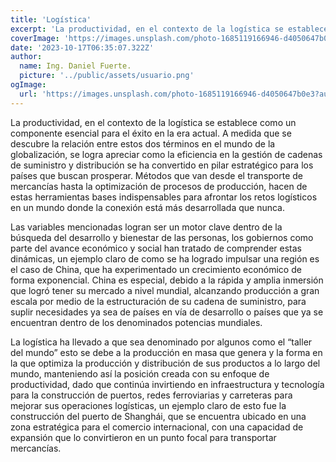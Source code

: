 ```yaml
---
title: 'Logística'
excerpt: 'La productividad, en el contexto de la logística se establece como un componente esencial para el éxito en la era actual. A medida que se descubre la relación entre estos dos términos en el mundo de la globalización, se logra apreciar como la eficiencia en la gestión de cadenas de suministro...'
coverImage: 'https://images.unsplash.com/photo-1685119166946-d4050647b0e3?auto=format&fit=crop&q=60&ixlib=rb-4.0.3&ixid=M3wxMjA3fDB8MHxwaG90by1yZWxhdGVkfDIwfHx8ZW58MHx8fHx8&w=500'
date: '2023-10-17T06:35:07.322Z'
author:
  name: Ing. Daniel Fuerte.
  picture: '../public/assets/usuario.png'
ogImage:
  url: 'https://images.unsplash.com/photo-1685119166946-d4050647b0e3?auto=format&fit=crop&q=60&ixlib=rb-4.0.3&ixid=M3wxMjA3fDB8MHxwaG90by1yZWxhdGVkfDIwfHx8ZW58MHx8fHx8&w=500'
---
```


La productividad, en el contexto de la logística se establece como un componente esencial para el éxito en la era actual. A medida que se descubre la relación entre estos dos términos en el mundo de la globalización, se logra apreciar como la eficiencia en la gestión de cadenas de suministro y distribución se ha convertido en pilar estratégico para los países que buscan prosperar. Métodos que van desde el transporte de mercancías hasta la optimización de procesos de producción, hacen de estas herramientas bases indispensables para afrontar los retos logísticos en un mundo donde la conexión está más desarrollada que nunca. 

Las variables mencionadas logran ser un motor clave dentro de la búsqueda del desarrollo y bienestar de las personas, los gobiernos como parte del avance económico y social han tratado de comprender estas dinámicas, un ejemplo claro de como se ha logrado impulsar una región es el caso de China, que ha experimentado un crecimiento económico de forma exponencial. China es especial, debido a la rápida y amplia inmersión que logró tener su mercado a nivel mundial, alcanzando producción a gran escala por medio de la estructuración de su cadena de suministro, para suplir necesidades ya sea de países en vía de desarrollo o países que ya se encuentran dentro de los denominados potencias mundiales.

La logística ha llevado a que sea denominado por algunos como el “taller del mundo” esto se debe a la producción en masa que genera y la forma en la que optimiza la producción y distribución de sus productos a lo largo del mundo, manteniendo así la posición creada con su enfoque de productividad, dado que continúa invirtiendo en infraestructura y tecnología para la construcción de puertos, redes ferroviarias y carreteras para mejorar sus operaciones logísticas, un ejemplo claro de esto fue la construcción del puerto de Shanghái, que se encuentra ubicado en una zona estratégica para el comercio internacional, con una capacidad de expansión que lo convirtieron en un punto focal para transportar mercancías. 

